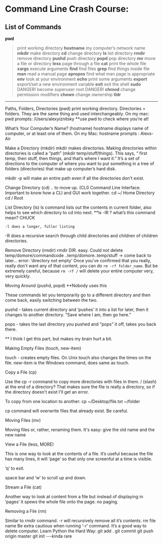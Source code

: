 # Command Line Crash Course:

## List of Commands

**pwd**
> print working directory
**hostname**
> my computer’s network name
**mkdir**
> make directory
**cd**
> change directory
**ls**
> list directory
**rmdir**
> remove directory
**pushd**
> push directory
**popd**
> pop directory
**mv**
> move a file or directory
**less**
> page through a file
**cat**
> print the whole file
**xargs**
> execute arguments
**find**
> find files
**grep**
> find things inside file
**man**
> read a manual page
**apropos**
> find what man page is appropriate
**env**
> look at your environment
**echo**
> print some arguments
**export**
> export/set a new environment variable
**exit**
> exit the shell
**sudo**
> DANGER! become superuser root DANGER!
**chmod**
> change permission modifiers
**chown**
> change ownership
**tldr**

------------------------------------------------------------------------------------------

Paths, Folders, Directories (pwd)
  print working directory. Directories = folders. They are the same thing and used interchangeably. On my mac: pwd prompts: /Users/alexyiznitsky
**use pwd to check where you’re at!

What’s Your Computer’s Name? (hostname)
  hostname displays name of computer, or at least one of them.
    On my Mac: hostname prompts : Alexs-Air

Make a Directory (mkdir)
  mkdir makes directories. Making directories within directories is called a “path” (mkdir temp/stuff/things). This says, “ first temp, then stuff, then things, and that’s where I want it.” It’s a set of directions to the computer of where you want to put something in a tree of folders (directories) that make up computer’s hard disk.

mkdir -p will make an entire path even if all the directories don't exist.

Change Directory (cd)
  .. to move up. (CLI) Command Line Interface. Important to know how a CLI and GUI work together.
  cd ~/ Home Directory
  cd / Root

List Directory (ls)
  ls command lists out the contents in current folder, also helps to see which directory to cd into next.
  **ls -lR ? what’s this command mean? CHUCK

    -l does a longer, fuller listing
-R does a recursive search through child directories and children of children directories.

Remove Directory (rmdir)
  rmdir DIR. easy. Could not delete temp/domore/commandcode ..temp/domore..temp/stuff -> come back to later… error: ‘directory not empty’
  Once you've confirmed that you really, really don't want any of that content, you can do `rm -rf folder_name`. But be extremely careful, because `rm -rf /` will delete your entire computer very, very quickly.

Moving Around (pushd, popd) **Nobody uses this

  These commands let you temporarily go to a different directory and then come back, easily switching between the two.

  pushd - takes current directory and ‘pushes’ it into a list for later, then it changes to another directory.  “Save where I am, then go here.”

  pops - takes the last directory you pushed and “pops” it off, takes you back there.

  ** I think I get this part, but makes my brain hurt a bit.

Making Empty Files (touch, new-item)

  touch - creates empty files. On Unix touch also changes the times on the file. new-item is the Windows command, does same as touch.




Copy a File (cp)

Use the cp -r command to copy more directories with files in them.
/ (slash) at the end of a directory? That makes sure the file is really a directory, so if the directory doesn't exist I'll get an error.

To copy from one location to another: cp ~/Desktop/file.txt ~/folder

cp command will overwrite files that already exist. Be careful.

Moving Files (mv)

Moving files or, rather, renaming them. It's easy: give the old name and the new name

View a File (less, MORE)

This is one way to look at the contents of a file. It’s useful because the file has many lines, it will ‘page’ so that only one screenful at a time is visible.

‘q’ to exit.

space bar and ‘w’ to scroll up and down.

Stream a File (cat)

Another way to look at content from a file but instead of displaying in ‘pages’ it spews the whole file onto the page. no paging.

Removing a File (rm)

Similar to rmdir command. -r will recursively remove all it’s contents.
  rm file name
  Be extra cautious when running ‘-r’ command. It’s a good way to delete computer.
Learn Python the Hard Way:
git add .
git commit
git push origin master
git init ---kinda rare



